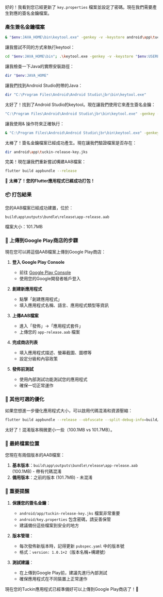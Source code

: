 好的！我看到您已經更新了 `key.properties` 檔案並設定了密碼。現在我們需要產生對應的簽名金鑰檔案。

### 產生簽名金鑰檔案
```bash
& "$env:JAVA_HOME\bin\keytool.exe" -genkey -v -keystore android\app\tuckin-release-key.jks -keyalg RSA -keysize 2048 -validity 10000 -alias tuckin -storepass "0c1d1214-329a-4ea4-b544-dd2508c64db1" -keypass "0c1d1214-329a-4ea4-b544-dd2508c64db1" -dname "CN=Tuckin App, OU=Development, O=Tuckin, L=Taiwan, ST=Taiwan, C=TW"
```
讓我嘗試不同的方式來執行keytool：
```bash
cd "$env:JAVA_HOME\bin"; .\keytool.exe -genkey -v -keystore "$env:USERPROFILE\Desktop\TuckinApp\tuckin\android\app\tuckin-release-key.jks" -keyalg RSA -keysize 2048 -validity 10000 -alias tuckin -storepass "0c1d1214-329a-4ea4-b544-dd2508c64db1" -keypass "0c1d1214-329a-4ea4-b544-dd2508c64db1" -dname "CN=Tuckin App, OU=Development, O=Tuckin, L=Taiwan, ST=Taiwan, C=TW"
```
讓我檢查一下Java的實際安裝路徑：
```bash
dir "$env:JAVA_HOME"
```
讓我們找到Android Studio附帶的Java：
```bash
dir "C:\Program Files\Android\Android Studio\jbr\bin\keytool.exe"
```
太好了！找到了Android Studio的keytool。現在讓我們使用它來產生簽名金鑰：
```bash
"C:\Program Files\Android\Android Studio\jbr\bin\keytool.exe" -genkey -v -keystore android\app\tuckin-release-key.jks -keyalg RSA -keysize 2048 -validity 10000 -alias tuckin -storepass "0c1d1214-329a-4ea4-b544-dd2508c64db1" -keypass "0c1d1214-329a-4ea4-b544-dd2508c64db1" -dname "CN=Tuckin App, OU=Development, O=Tuckin, L=Taiwan, ST=Taiwan, C=TW"
```
讓我使用& 操作符來正確執行：
```bash
& "C:\Program Files\Android\Android Studio\jbr\bin\keytool.exe" -genkey -v -keystore android\app\tuckin-release-key.jks -keyalg RSA -keysize 2048 -validity 10000 -alias tuckin -storepass "0c1d1214-329a-4ea4-b544-dd2508c64db1" -keypass "0c1d1214-329a-4ea4-b544-dd2508c64db1" -dname "CN=Tuckin App, OU=Development, O=Tuckin, L=Taiwan, ST=Taiwan, C=TW"
```
太棒了！簽名金鑰檔案已經成功產生。現在讓我們驗證檔案是否存在：
```bash
dir android\app\tuckin-release-key.jks
```
完美！現在讓我們重新嘗試構建AAB檔案：
```bash
flutter build appbundle --release
```
🎉 **太棒了！您的Flutter應用程式已經成功打包！**

### 📦 打包結果

您的AAB檔案已經成功建置，位於：
```
build\app\outputs\bundle\release\app-release.aab
```

檔案大小：101.7MB

### 🚀 上傳到Google Play商店的步驟

現在您可以將這個AAB檔案上傳到Google Play商店：

1. **登入 Google Play Console**
   - 前往 [Google Play Console](https://play.google.com/console)
   - 使用您的Google開發者帳戶登入

2. **創建新應用程式**
   - 點擊「創建應用程式」
   - 填入應用程式名稱、語言、應用程式類型等資訊

3. **上傳AAB檔案**
   - 進入「發佈」→「應用程式套件」
   - 上傳您的 `app-release.aab` 檔案

4. **完成商店列表**
   - 填入應用程式描述、螢幕截圖、圖標等
   - 設定分級和內容政策

5. **發佈前測試**
   - 使用內部測試功能測試您的應用程式
   - 確保一切正常運作

### 🔧 其他可選的優化

如果您想進一步優化應用程式大小，可以啟用代碼混淆和資源壓縮：
```bash
flutter build appbundle --release --obfuscate --split-debug-info=build/debug-info
```
太好了！混淆版本稍微更小一些（100.1MB vs 101.7MB）。

### 📁 最終檔案位置

您現在有兩個版本的AAB檔案：
1. **基本版本**：`build\app\outputs\bundle\release\app-release.aab` (100.1MB) - 帶有代碼混淆
2. **備用版本**：之前的版本 (101.7MB) - 未混淆

### 🔐 重要提醒

1. **保護您的簽名金鑰**：
   - `android/app/tuckin-release-key.jks` 檔案非常重要
   - `android/key.properties` 包含密碼，請妥善保管
   - 建議備份這些檔案到安全的地方

2. **版本管理**：
   - 每次發佈新版本時，記得更新 `pubspec.yaml` 中的版本號
   - 格式：`version: 1.0.1+2`（版本名稱+構建號）

3. **測試建議**：
   - 在上傳到Google Play前，建議先進行內部測試
   - 確保應用程式在不同裝置上正常運作

現在您的Tuckin應用程式已經準備好可以上傳到Google Play商店了！🎊